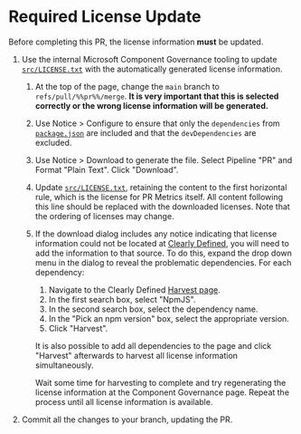 # Required License Update

Before completing this PR, the license information **must** be updated.

1. Use the internal Microsoft Component Governance tooling to update
   [`src/LICENSE.txt`][licensetxt] with the automatically generated license
   information.

   1. At the top of the page, change the `main` branch to
      `refs/pull/%%pr%%/merge`. **It is very important that this is selected
      correctly or the wrong license information will be generated.**
   1. Use Notice > Configure to ensure that only the `dependencies` from
      [`package.json`][packagejson] are included and that the `devDependencies`
      are excluded.
   1. Use Notice > Download to generate the file. Select Pipeline "PR" and
      Format "Plain Text". Click "Download".
   1. Update [`src/LICENSE.txt`][licensetxt], retaining the content to the first
      horizontal rule, which is the license for PR Metrics itself. All content
      following this line should be replaced with the downloaded licenses. Note
      that the ordering of licenses may change.
   1. If the download dialog includes any notice indicating that license
      information could not be located at [Clearly Defined][clearlydefined], you
      will need to add the information to that source. To do this, expand the
      drop down menu in the dialog to reveal the problematic dependencies. For
      each dependency:

      1. Navigate to the Clearly Defined [Harvest page][clearlydefinedharvest].
      1. In the first search box, select "NpmJS".
      1. In the second search box, select the dependency name.
      1. In the "Pick an npm version" box, select the appropriate version.
      1. Click "Harvest".

      It is also possible to add all dependencies to the page and click
      "Harvest" afterwards to harvest all license information simultaneously.

      Wait some time for harvesting to complete and try regenerating the license
      information at the Component Governance page. Repeat the process until all
      license information is available.
1. Commit all the changes to your branch, updating the PR.

[clearlydefined]: https://clearlydefined.io/
[clearlydefinedharvest]: https://clearlydefined.io/harvest
[licensetxt]: https://github.com/microsoft/PR-Metrics/blob/main/src/LICENSE.txt
[packagejson]: https://github.com/microsoft/PR-Metrics/blob/main/package.json
